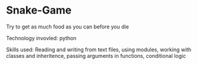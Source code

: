 # Snake-Game

Try to get as much food as you can before you die

Technology invovled: python

Skills used: Reading and writing from text files, using modules, working with classes and inheritence, passing arguments in functions, conditional logic
